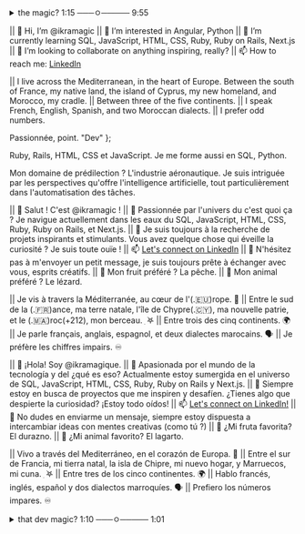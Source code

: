 <details>
<summary>the magic? 1:15 ───ㅇ───── 9:55 </summary>

ikramagic/ikramagic/ `README.md` ✅ (this file) is an ✨ ADHD-friendly `README.md` ✅ for y'all screen readers ✨
`README.md` (this file) ✅ appears on my GitHub 👋 profile.
You can 🌱 have yours too! 👀
💞️ Enjoy the scrolling
Let's connect on Linkedin 📫

</details>

|| 👋 Hi, I’m @ikramagic
|| 👀 I’m interested in Angular, Python
|| 🌱 I’m currently learning SQL, JavaScript, HTML, CSS, Ruby, Ruby on Rails, Next.js
|| 💞️ I’m looking to collaborate on anything inspiring, really?
|| 📫 How to reach me: [LinkedIn](https://www.linkedin.com/in/ikrame-saadi/)

|| I live across the Mediterranean, in the heart of Europe. Between the south of France, my native land, the island of Cyprus, my new homeland, and Morocco, my cradle.
|| Between three of the five continents.
|| I speak French, English, Spanish, and two Moroccan dialects.
|| I prefer odd numbers.

Passionnée, 
point. 
"Dev" };

Ruby, Rails, HTML, CSS et JavaScript. Je me forme aussi en SQL, Python. 

Mon domaine de prédilection ? L'industrie aéronautique. Je suis intriguée par les perspectives qu'offre l'intelligence artificielle, tout particulièrement dans l'automatisation des tâches.

|| 👋 Salut ! C'est @ikramagic !
|| 👀 Passionnée par l'univers du c'est quoi ça ? Je navigue actuellement dans les eaux du SQL, JavaScript, HTML, CSS, Ruby, Ruby on Rails, et Next.js.
|| 💞️ Je suis toujours à la recherche de projets inspirants et stimulants. Vous avez quelque chose qui éveille la curiosité ? Je suis toute ouïe !
|| 📫 [Let's connect on LinkedIn](https://www.linkedin.com/in/ikrame-saadi/)
|| 🫶 N'hésitez pas à m'envoyer un petit message, je suis toujours prête à échanger avec vous, esprits créatifs.
|| 🍑 Mon fruit préféré ? La pêche.
|| 🦎 Mon animal préféré ? Le lézard.

|| Je vis à travers la Méditerranée, au cœur de l'(.🇪🇺)rope. 🌊
|| Entre le sud de la (.🇫🇷)ance, ma terre natale, l'île de Chypre(.🇨🇾), ma nouvelle patrie, et le (.🇲🇦)roc(+212), mon berceau. ִ ࣪𖤐
|| Entre trois des cinq continents. 🌍
|| Je parle français, anglais, espagnol, et deux dialectes marocains. 🗣
|| Je préfère les chiffres impairs. ♾️

|| 👋 ¡Hola! Soy @ikramagique.
|| 👀 Apasionada por el mundo de la tecnología y del ¿qué es eso? Actualmente estoy sumergida en el universo de SQL, JavaScript, HTML, CSS, Ruby, Ruby on Rails y Next.js.
|| 💞️ Siempre estoy en busca de proyectos que me inspiren y desafíen. ¿Tienes algo que despierte la curiosidad? ¡Estoy todo oídos!
|| 📫 [Let's connect on LinkedIn!](https://www.linkedin.com/in/ikrame-saadi/)
|| 🫶 No dudes en enviarme un mensaje, siempre estoy dispuesta a intercambiar ideas con mentes creativas (como tú ?)
|| 🍑 ¿Mi fruta favorita? El durazno.
|| 🦎 ¿Mi animal favorito? El lagarto.

|| Vivo a través del Mediterráneo, en el corazón de Europa. 🌊
|| Entre el sur de Francia, mi tierra natal, la isla de Chipre, mi nuevo hogar, y Marruecos, mi cuna. ִ ࣪𖤐
|| Entre tres de los cinco continentes. 🌍
|| Hablo francés, inglés, español y dos dialectos marroquíes. 🗣
|| Prefiero los números impares. ♾️


<details>
<summary>that dev magic? 1:10 ───ㅇ───── 1:01 </summary>

ikramagic/ikramagic/ `README.md` ✅ (this file) is an ✨ ADHD-friendly `README.md` ✅ for y'all screen readers ✨
`README.md` (this file) ✅ appears on my GitHub 👋 profile.
You can 🌱 have yours too! 👀
🔊 Enjoy the [▶︎ •၊၊||၊|။||||။‌‌‌‌‌၊|• 0:99] (https://www.youtube.com/playlist?list=PLNcTKDW0oKbxBDSO-XiHc-b3JNFTqdYvt)
Let's connect on Linkedin 📫

</details>
